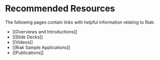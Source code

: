 # Recommended Resources

The following pages contain links with helpful information relating to Riak:

* [[Overviews and Introductions]]
* [[Slide Decks]]
* [[Videos]]
* [[Riak Sample Applications]]
* [[Publications]]
